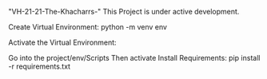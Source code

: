 "VH-21-21-The-Khacharrs-" 
This Project is under active development.

Create Virtual Environment: python -m venv env

Activate the Virtual Environment:

Go into the project/env/Scripts
Then activate
Install Requirements: pip install -r requirements.txt
